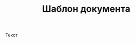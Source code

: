 ﻿---
layout: post
title: Шаблон документа
# url150q: #Необязательно пока. Квадратная превью картинка 150 на 150 пикселей
# date: #Необязательно. Дата публикации поста в формате 2015-10-01
# author: #Необязательно. Автор статьи, может использоваться html.
# categories: [one, two]
# tags: [one, two]
# meta: #Необязательно. Какая-то дополнительная информация о посте.
# description: |
         #Необязательно. Кат - текст описания статьи. Может использоваться html.
---

Текст